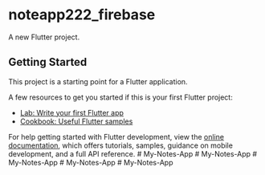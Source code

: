 # noteapp222_firebase

A new Flutter project.

## Getting Started

This project is a starting point for a Flutter application.

A few resources to get you started if this is your first Flutter project:

- [Lab: Write your first Flutter app](https://docs.flutter.dev/get-started/codelab)
- [Cookbook: Useful Flutter samples](https://docs.flutter.dev/cookbook)

For help getting started with Flutter development, view the
[online documentation](https://docs.flutter.dev/), which offers tutorials,
samples, guidance on mobile development, and a full API reference.
#   M y - N o t e s - A p p  
 #   M y - N o t e s - A p p  
 #   M y - N o t e s - A p p  
 #   M y - N o t e s - A p p  
 #   M y - N o t e s - A p p  
 